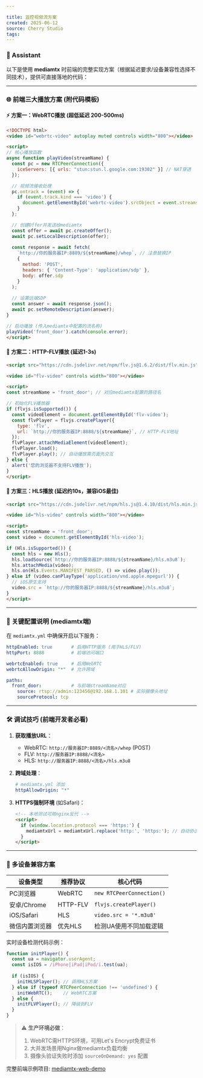 ```yaml
---

title: 监控视频流方案
created: 2025-06-12
source: Cherry Studio
tags: 
---
```

### 🤖 Assistant




以下是使用 **mediamtx** 时前端的完整实现方案（根据延迟要求/设备兼容性选择不同技术），提供可直接落地的代码：

---

### 🌐 前端三大播放方案 (附代码模板)
#### ⚡ 方案一：**WebRTC播放 (超低延迟 200-500ms)**
```html
<!DOCTYPE html>
<video id="webrtc-video" autoplay muted controls width="800"></video>

<script>
// 核心播放函数
async function playVideo(streamName) {
  const pc = new RTCPeerConnection({
    iceServers: [{ urls: "stun:stun.l.google.com:19302" }] // NAT穿透
  });

  // 视频流接收处理
  pc.ontrack = (event) => {
    if (event.track.kind === 'video') {
      document.getElementById('webrtc-video').srcObject = event.streams[0];
    }
  };

  // 创建Offer并发送给mediamtx
  const offer = await pc.createOffer();
  await pc.setLocalDescription(offer);
  
  const response = await fetch(
    `http://你的服务器IP:8889/${streamName}/whep`, // 注意替换IP
    {
      method: 'POST',
      headers: { 'Content-Type': 'application/sdp' },
      body: offer.sdp
    }
  );
  
  // 设置远端SDP
  const answer = await response.json();
  await pc.setRemoteDescription(answer);
}

// 启动播放 (传入mediamtx中配置的流名称)
playVideo('front_door').catch(console.error);
</script>
```

#### 📡 方案二：**HTTP-FLV播放 (延迟1-3s)**
```html
<script src="https://cdn.jsdelivr.net/npm/flv.js@1.6.2/dist/flv.min.js"></script>

<video id="flv-video" controls width="800"></video>

<script>
const streamName = 'front_door'; // 对应mediamtx配置的路径名

// 初始化FLV播放器
if (flvjs.isSupported()) {
  const videoElement = document.getElementById('flv-video');
  const flvPlayer = flvjs.createPlayer({
    type: 'flv',
    url: `http://你的服务器IP:8888/${streamName}`, // HTTP-FLV地址
  });
  flvPlayer.attachMediaElement(videoElement);
  flvPlayer.load();
  flvPlayer.play(); // 自动播放需页面先交互
} else {
  alert('您的浏览器不支持FLV播放');
}
</script>
```

#### 📼 方案三：**HLS播放 (延迟约10s，兼容iOS最佳)**
```html
<script src="https://cdn.jsdelivr.net/npm/hls.js@1.4.10/dist/hls.min.js"></script>

<video id="hls-video" controls width="800"></video>

<script>
const streamName = 'front_door';
const video = document.getElementById('hls-video');

if (Hls.isSupported()) {
  const hls = new Hls();
  hls.loadSource(`http://你的服务器IP:8888/${streamName}/hls.m3u8`);
  hls.attachMedia(video);
  hls.on(Hls.Events.MANIFEST_PARSED, () => video.play());
} else if (video.canPlayType('application/vnd.apple.mpegurl')) {
  // iOS原生支持
  video.src = `http://你的服务器IP:8888/${streamName}/hls.m3u8`;
}
</script>
```

---

### 🔧 关键配置说明 (mediamtx端)
在 `mediamtx.yml` 中确保开启以下服务：
```yaml
httpEnabled: true       # 启用HTTP服务 (用于HLS/FLV)
httpPort: 8888          # 前端访问端口

webrtcEnabled: true     # 启用WebRTC
webrtcAllowOrigin: "*"  # 允许跨域

paths:
  front_door:           # 与前端streamName对应
    source: rtsp://admin:123456@192.168.1.101 # 实际摄像头地址
    sourceProtocol: tcp
```

---

### 🛠️ 调试技巧 (前端开发者必看)
1. **获取播放URL**：
   - WebRTC: `http://服务器IP:8889/<流名>/whep` (POST)
   - FLV: `http://服务器IP:8888/<流名>`
   - HLS: `http://服务器IP:8888/<流名>/hls.m3u8`

2. **跨域处理**：
   ```yaml
   # mediamtx.yml 添加
   httpAllowOrigin: "*"
   ```

3. **HTTPS强制环境** (如Safari)：
   ```html
   <!-- 本地测试可用nginx反代 -->
   <script>
     if (window.location.protocol === 'https:') {
       mediamtxUrl = mediamtxUrl.replace('http:', 'https:'); // 自动协议切换
     }
   </script>
   ```

---

### 📱 多设备兼容方案
| 设备类型        | 推荐协议     | 核心代码                          |
|----------------|-------------|----------------------------------|
| PC浏览器       | WebRTC      | `new RTCPeerConnection()`        |
| 安卓/Chrome    | HTTP-FLV    | `flvjs.createPlayer()`           |
| iOS/Safari     | HLS         | `video.src = '*.m3u8'`           |
| 微信内置浏览器  | 优先HLS     | 检测UA使用不同加载逻辑           |

实时设备检测代码示例：
```javascript
function initPlayer() {
  const ua = navigator.userAgent;
  const isIOS = /iPhone|iPad|iPod/i.test(ua);
  
  if (isIOS) {
    initHLSPlayer(); // 调用HLS方案
  } else if (typeof RTCPeerConnection !== 'undefined') {
    initWebRTC();    // WebRTC方案
  } else {
    initFLVPlayer(); // 降级到FLV
  }
}
```

> ⚠️ **生产环境必做**：  
> 1. WebRTC需HTTPS环境，可用Let's Encrypt免费证书  
> 2. 大并发场景用Nginx做mediamtx负载均衡  
> 3. 摄像头验证失败时添加 `sourceOnDemand: yes` 配置  

完整前端示例项目: [mediamtx-web-demo](https://github.com/mediamtx/web-demo)

